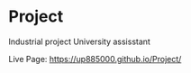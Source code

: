 # Project
Industrial project University assisstant 

Live Page:
https://up885000.github.io/Project/
